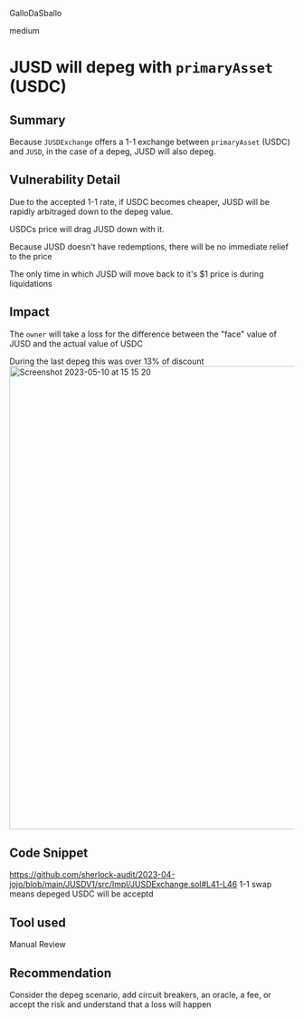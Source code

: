 GalloDaSballo

medium

# JUSD will depeg with `primaryAsset` (USDC)

## Summary

Because `JUSDExchange` offers a 1-1 exchange between `primaryAsset` (USDC) and `JUSD`, in the case of a depeg, JUSD will also depeg.

## Vulnerability Detail

Due to the accepted 1-1 rate, if USDC becomes cheaper, JUSD will be rapidly arbitraged down to the depeg value.

USDCs price will drag JUSD down with it.

Because JUSD doesn't have redemptions, there will be no immediate relief to the price

The only time in which JUSD will move back to it's $1 price is during liquidations

## Impact

The `owner` will take a loss for the difference between the "face" value of JUSD and the actual value of USDC

During the last depeg this was over 13% of discount
<img width="817" alt="Screenshot 2023-05-10 at 15 15 20" src="https://github.com/sherlock-audit/2023-04-jojo-GalloDaSballo/assets/13383782/877c6ee7-da47-4d82-ad9a-81699fb657c0">

## Code Snippet

https://github.com/sherlock-audit/2023-04-jojo/blob/main/JUSDV1/src/Impl/JUSDExchange.sol#L41-L46
1-1 swap means depeged USDC will be acceptd

## Tool used

Manual Review

## Recommendation

Consider the depeg scenario, add circuit breakers, an oracle, a fee, or accept the risk and understand that a loss will happen